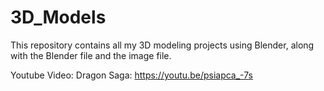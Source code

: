 # 3D_Models

This repository contains all my 3D modeling projects using Blender, along with the Blender file and the image file.

Youtube Video:
Dragon Saga: https://youtu.be/psiapca_-7s
